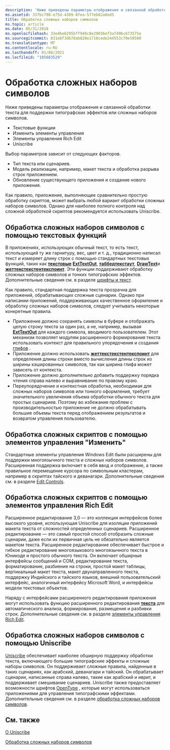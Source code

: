 ```yaml
---
description: 'Ниже приведены параметры отображения и связанной обработки текста для поддержки тонких типографских эффектов или сложных наборов символов: Text Функтионседит Контролсрич Edit Контролсунискрибе'
ms.assetid: 337bc798-e75d-4389-8fea-577eb82a0ed5
title: Обработка сложных наборов символов
ms.topic: article
ms.date: 05/31/2018
ms.openlocfilehash: 33e4be6295bff949c8e29036ef3af496c673575e
ms.sourcegitcommit: 831e8f3db78ab820e1710cede244553c70e50500
ms.translationtype: MT
ms.contentlocale: ru-RU
ms.lasthandoff: 01/08/2021
ms.locfileid: "105683529"
---
```

# <a name="complex-script-processing"></a>Обработка сложных наборов символов

Ниже приведены параметры отображения и связанной обработки текста для поддержки типографских эффектов или сложных наборов символов.

-   Текстовые функции
-   Изменить элементы управления
-   Элементы управления Rich Edit
-   Uniscribe

Выбор параметров зависит от следующих факторов.

-   Тип текста или сценариев.
-   Модель реализации, например, макет текста и обработка разрыва строк приложением.
-   Обновление существующего приложения и создание нового приложения.

Как правило, приложение, выполняющее сравнительно простую обработку скриптов, может выбрать любой вариант обработки сложных наборов символов. Однако для наиболее полного контроля над сложной обработкой скриптов рекомендуется использовать Uniscribe.

## <a name="complex-script-processing-using-text-functions"></a>Обработка сложных наборов символов с помощью текстовых функций

В приложениях, использующих обычный текст, то есть текст, использующий ту же гарнитуру, вес, цвет и т. д., традиционно написал текст и измеряет длину строк с помощью стандартных текстовых функций, таких как [**текстовые**](/windows/win32/api/wingdi/nf-wingdi-textouta) [**ExtTextOut**](/windows/win32/api/wingdi/nf-wingdi-exttextouta), [**таббедтекстаут**](/windows/win32/api/winuser/nf-winuser-tabbedtextouta), [**DrawText**](/windows/win32/api/winuser/nf-winuser-drawtext)и [**жеттекстекстентекспоинт**](/windows/win32/api/wingdi/nf-wingdi-gettextextentexpointa). Эти функции поддерживают обработку сложных наборов символов и тонких типографских эффектов. Дополнительные сведения см. в разделе [шрифты и текст](../gdi/fonts-and-text.md).

Как правило, стандартная поддержка текста прозрачна для приложений, обрабатывающих сложные сценарии. Однако при написании приложений, поддерживающих качественное оформление и обработку сложных наборов символов, следует учитывать некоторые конкретные правила.

-   Приложение должно сохранять символы в буфере и отображать целую строку текста за один раз, а не, например, вызывая [**ExtTextOut**](/windows/win32/api/wingdi/nf-wingdi-exttextouta) для каждого символа, вводимого пользователем. Этот механизм позволяет модулям расширенного формирования текста использовать контекст для правильного упорядочения и создания [глифов](uniscribe-glossary.md) .
-   Приложение должно использовать [**жеттекстекстентекспоинт**](/windows/win32/api/wingdi/nf-wingdi-gettextextentexpointa) для определения длины строки вместо вычисления длины строк из ширины кэшированных символов, так как ширина глифа может зависеть от контекста.
-   Приложение должно дополнительно добавить поддержку порядка чтения справа налево и выравнивание по правому краю.
-   Переупорядочение и контекстная обработка, необходимая для сложных наборов символов или тонкого оформления, требует значительного увеличения объема обработки обычного текста для простых сценариев. Поэтому во избежание проблем с производительностью приложение не должно обрабатывать большие объемы текста перед отображением результатов и возвратом управления пользователю.

## <a name="complex-script-processing-using-edit-controls"></a>Обработка сложных скриптов с помощью элементов управления "Изменить"

Стандартные элементы управления Windows Edit были расширены для поддержки многоязычного текста и сложных наборов символов. Расширенная поддержка включает в себя ввод и отображение, а также правильное перемещение курсора по символьным кластерам, например в скриптах тайского и деванагари. Дополнительные сведения см. в разделе [Edit Controls](../controls/edit-controls.md).

## <a name="complex-script-processing-using-rich-edit-controls"></a>Обработка сложных скриптов с помощью элементов управления Rich Edit

Расширенное редактирование 3,0 — это коллекция интерфейсов более высокого уровня, использующая Uniscribe для изоляции приложений макета текста от сложностей определенных сценариев. Расширенное редактирование — это самый простой способ отобразить сложные сценарии, даже если их первичная цель не обязательно является макетом текста. Расширенное редактирование обеспечивает быстрое и гибкое редактирование многоязыкового многоязычного текста в Юникоде и простого обычного текста. Он включает обширные интерфейсы сообщений и COM, редактирование текста, форматирование, разбиение на строки, простой макет таблицы, вертикальный макет текста, макет двунаправленного текста, поддержку Индийского и тайского языков, внешний пользовательский интерфейс, аналогичный интерфейсу Microsoft Word, и интерфейсы модели текстовых объектов.

Наряду с интерфейсами расширенного редактирования приложения могут использовать функцию расширенного редактирования [**текста**](/windows/win32/api/wingdi/nf-wingdi-textouta) для автоматического анализа, формирования, размещения и разбивки строк. Дополнительные сведения см. в разделе [элементы управления Rich Edit](../controls/rich-edit-controls.md).

## <a name="complex-script-processing-using-uniscribe"></a>Обработка сложных наборов символов с помощью Uniscribe

[Uniscribe](uniscribe.md) обеспечивает наиболее обширную поддержку обработки текста, включающего большие типографские эффекты и сложные наборы символов. Он поддерживает сложные правила, найденные в таких сценариях, как арабский, деванагари и тайский. Он обрабатывает сценарии, написанные справа налево, такие как арабский и иврит, и поддерживает смешивание сценариев. Uniscribe также предоставляет возможности шрифтов [OpenType](opentype-font-format.md) , которые могут использоваться приложениями для управления типографскими эффектами. Дополнительные сведения см. в разделе [обработка сложных наборов символов](processing-complex-scripts.md).

## <a name="related-topics"></a>См. также

<dl> <dt>

[О Uniscribe](about-uniscribe.md)
</dt> <dt>

[Обработка сложных наборов символов](processing-complex-scripts.md)
</dt> </dl>

 

 
